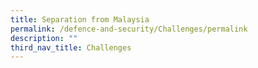```yaml
---
title: Separation from Malaysia
permalink: /defence-and-security/Challenges/permalink
description: ""
third_nav_title: Challenges
---
```


